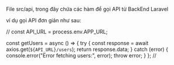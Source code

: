 File src/api, trong đây chứa các hàm để gọi API từ BackEnd Laravel

ví dụ gọi API đơn giản như sau:


//
const API_URL = process.env.APP_URL;

const getUsers = async () => {
  try {
    const response = await axios.get(`${API_URL}/users`);
    return response.data;
  } catch (error) {
    console.error("Error fetching users:", error);
    throw error;
  }
};
//